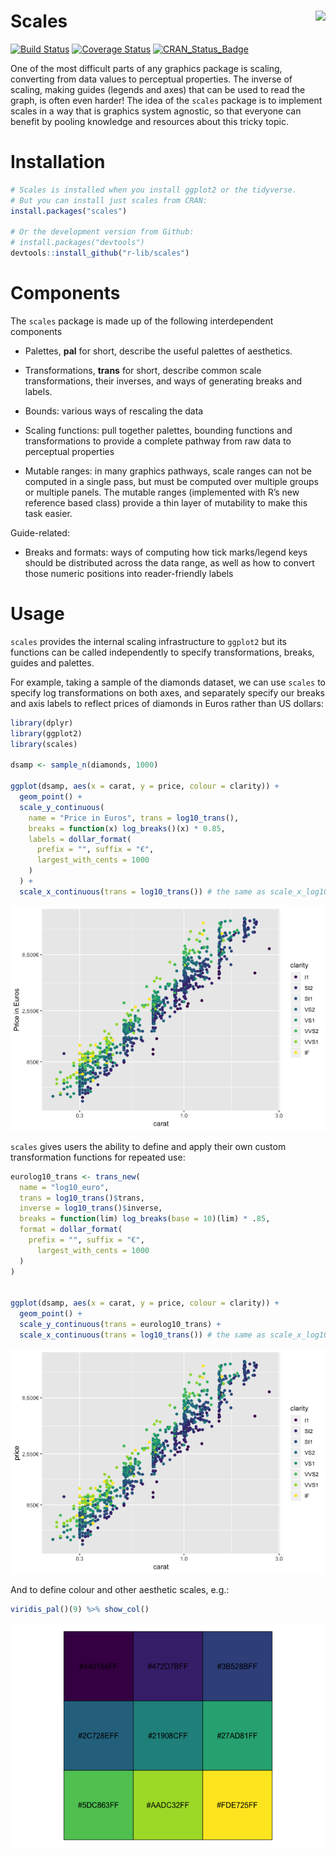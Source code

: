 
<!-- README.md is generated from README.Rmd. Please edit that file -->

# Scales <img src="man/figures/logo.png" align="right" />

[![Build
Status](https://travis-ci.org/r-lib/scales.svg?branch=master)](https://travis-ci.org/r-lib/scales)
[![Coverage
Status](https://img.shields.io/codecov/c/github/r-lib/scales/master.svg)](https://codecov.io/github/r-lib/scales?branch=master)
[![CRAN\_Status\_Badge](http://www.r-pkg.org/badges/version/scales)](https://cran.r-project.org/package=scales)

One of the most difficult parts of any graphics package is scaling,
converting from data values to perceptual properties. The inverse of
scaling, making guides (legends and axes) that can be used to read the
graph, is often even harder\! The idea of the `scales` package is to
implement scales in a way that is graphics system agnostic, so that
everyone can benefit by pooling knowledge and resources about this
tricky topic.

# Installation

``` r
# Scales is installed when you install ggplot2 or the tidyverse.
# But you can install just scales from CRAN:
install.packages("scales")

# Or the development version from Github:
# install.packages("devtools")
devtools::install_github("r-lib/scales")
```

# Components

The `scales` package is made up of the following interdependent
components

  - Palettes, **pal** for short, describe the useful palettes of
    aesthetics.

  - Transformations, **trans** for short, describe common scale
    transformations, their inverses, and ways of generating breaks and
    labels.

  - Bounds: various ways of rescaling the data

  - Scaling functions: pull together palettes, bounding functions and
    transformations to provide a complete pathway from raw data to
    perceptual properties

  - Mutable ranges: in many graphics pathways, scale ranges can not be
    computed in a single pass, but must be computed over multiple groups
    or multiple panels. The mutable ranges (implemented with R’s new
    reference based class) provide a thin layer of mutability to make
    this task easier.

Guide-related:

  - Breaks and formats: ways of computing how tick marks/legend keys
    should be distributed across the data range, as well as how to
    convert those numeric positions into reader-friendly labels

# Usage

`scales` provides the internal scaling infrastructure to `ggplot2` but
its functions can be called independently to specify transformations,
breaks, guides and palettes.

For example, taking a sample of the diamonds dataset, we can use
`scales` to specify log transformations on both axes, and separately
specify our breaks and axis labels to reflect prices of diamonds in
Euros rather than US dollars:

``` r
library(dplyr)
library(ggplot2)
library(scales)

dsamp <- sample_n(diamonds, 1000)

ggplot(dsamp, aes(x = carat, y = price, colour = clarity)) +
  geom_point() +
  scale_y_continuous(
    name = "Price in Euros", trans = log10_trans(),
    breaks = function(x) log_breaks()(x) * 0.85,
    labels = dollar_format(
      prefix = "", suffix = "€",
      largest_with_cents = 1000
    )
  ) +
  scale_x_continuous(trans = log10_trans()) # the same as scale_x_log10()
```

![](man/figures/README-unnamed-chunk-3-1.png)<!-- -->

`scales` gives users the ability to define and apply their own custom
transformation functions for repeated use:

``` r
eurolog10_trans <- trans_new(
  name = "log10_euro",
  trans = log10_trans()$trans,
  inverse = log10_trans()$inverse,
  breaks = function(lim) log_breaks(base = 10)(lim) * .85,
  format = dollar_format(
    prefix = "", suffix = "€",
      largest_with_cents = 1000
  )
)


ggplot(dsamp, aes(x = carat, y = price, colour = clarity)) +
  geom_point() +
  scale_y_continuous(trans = eurolog10_trans) +
  scale_x_continuous(trans = log10_trans()) # the same as scale_x_log10()
```

![](man/figures/README-unnamed-chunk-4-1.png)<!-- -->

And to define colour and other aesthetic scales, e.g.:

``` r
viridis_pal()(9) %>% show_col()
```

![](man/figures/README-unnamed-chunk-5-1.png)<!-- -->
